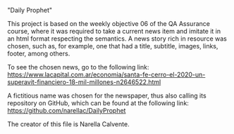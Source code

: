 "Daily Prophet"

This project is based on the weekly objective 06 of the QA Assurance course, where it was required to take a current news item and imitate it in an html format respecting the semantics.
A news story rich in resource was chosen, such as, for example, one that had a title, subtitle, images, links, footer, among others.

To see the chosen news, go to the following link: https://www.lacapital.com.ar/economia/santa-fe-cerro-el-2020-un-superavit-financiero-18-mil-millones-n2646522.html

A fictitious name was chosen for the newspaper, thus also calling its repository on GitHub, which can be found at the following link: https://github.com/narellac/DailyProphet

The creator of this file is Narella Calvente.